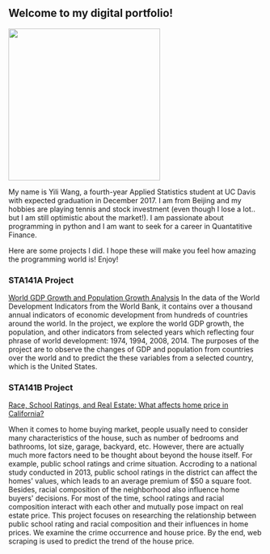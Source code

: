 ## Welcome to my digital portfolio!

<img src="http://yilimkad.github.io/yili.JPG" width="300">

My name is Yili Wang, a fourth-year Applied Statistics student at UC Davis with expected graduation in December 2017. I am from Beijing and my hobbies are playing tennis and stock investment (even though I lose a lot.. but I am still optimistic about the market!). I am passionate about programming in python and I am want to seek for a career in Quantatitive Finance. 

Here are some projects I did. I hope these will make you feel how amazing the programming world is! 
Enjoy!

### STA141A Project

<a href="http://yilimkad.github.io/ProjectReporta.pdf">World GDP Growth and Population Growth Analysis</a>
In the data of the World Development Indicators from the World Bank, it contains over a thousand annual indicators of economic development from hundreds of countries around the world. In the project, we explore the world GDP growth, the population, and other indicators from selected years which reflecting four phrase of world development: 1974, 1994, 2008, 2014. The purposes of the project are to observe the changes of GDP and population from countries over the world and to predict the these variables from a selected country, which is the United States. 


### STA141B Project

<a href="http://cjacquelineq.github.io/STA141B-Project-House-Price/STA+141B+Project+House+Price.html">Race, School Ratings, and Real Estate: What affects home price in California? </a>

When it comes to home buying market, people usually need to consider many characteristics of the house, such as number of bedrooms and bathrooms, lot size, garage, backyard, etc. However, there are actually much more factors need to be thought about beyond the house itself. For example, public school ratings and crime situation. Accroding to a national study conducted in 2013, public school ratings in the district can affect the homes' values, which leads to an average premium of $50 a square foot. Besides, racial composition of the neighborhood also influence home buyers' decisions. For most of the time, school ratings and racial composition interact with each other and mutually pose impact on real estate price. 
This project focuses on researching the relationship between public school rating and racial composition and their influences in home prices. We examine the crime occurrence and house price. By the end, web scraping is used to predict the trend of the house price.


